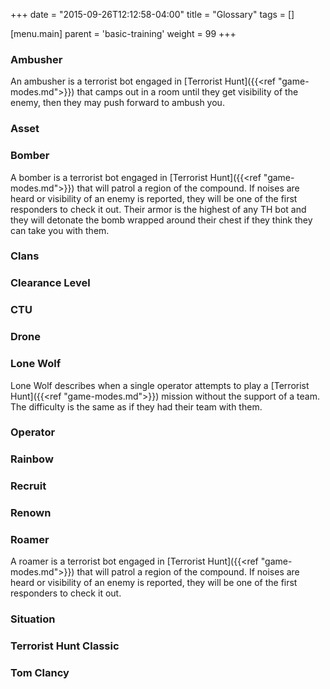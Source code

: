 +++
date = "2015-09-26T12:12:58-04:00"
title = "Glossary"
tags = []

[menu.main]
  parent = 'basic-training'
  weight = 99
+++

### Ambusher

An ambusher is a terrorist bot engaged in [Terrorist Hunt]({{<ref "game-modes.md">}}) that camps out in a room until they get visibility of the enemy, then they may push forward to ambush you.

### Asset
### Bomber

A bomber is a terrorist bot engaged in [Terrorist Hunt]({{<ref "game-modes.md">}}) that will patrol a region of the compound. If noises are heard or visibility of an enemy is reported, they will be one of the first responders to check it out. Their armor is the highest of any TH bot and they will detonate the bomb wrapped around their chest if they think they can take you with them.

### Clans
### Clearance Level
### CTU
### Drone
### Lone Wolf

Lone Wolf describes when a single operator attempts to play a [Terrorist Hunt]({{<ref "game-modes.md">}}) mission without the support of a team. The difficulty is the same as if they had their team with them.

### Operator
### Rainbow
### Recruit
### Renown
### Roamer

A roamer is a terrorist bot engaged in [Terrorist Hunt]({{<ref "game-modes.md">}}) that will patrol a region of the compound. If noises are heard or visibility of an enemy is reported, they will be one of the first responders to check it out.

### Situation
### Terrorist Hunt Classic
### Tom Clancy

